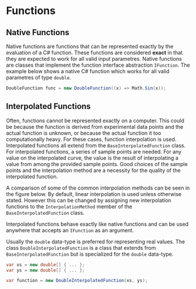 # Functions

## Native Functions
Native functions are functions that can be represented exactly by the evaluation of a C# function. These functions are considered **exact** in that they are expected to work for all valid input parametres. Native functions are classes that implement the function interface abstraction `IFunction`. The example below shows a native C# function which works for all valid parametres of type `double`.

```cs
DoubleFunction func = new DoubleFunction((x) => Math.Sin(x));
```

## Interpolated Functions
Often, functions cannot be represented exactly on a computer. This could be because the function is derived from experimental data points and the actual function is unknown, or because the actual function it too computationally heavy. For these cases, function interpolation is used. Interpolated functions all extend from the `BaseInterpolatedFunction` class. For interpolated functions, a series of sample points are needed. For any value on the interpolated curve, the value is the result of interpolating a value from among the provided sample points. Good choices of the sample points and the interpolation method are a necessity for the quality of the interpolated function. 

A comparison of some of the common interpolation methods can be seen in the figure below. By default, linear interpolation is used unless otherwise stated. However this can be changed by assigning new interpolation functions to the `InterpolationMethod` member of the `BaseInterpolatedFunction` class.

<canvas id="c1"></canvas>

Interpolated functions behave exactly like native functions and can be used anywhere that accepts an `IFunction` as an argument. 

Usually the `double` data-type is preferred for representing real values. The class `DoubleInterpolatedFunction` is a class that extends from `BaseInterpolatedFunction` but is specialized for the `double` data-type.

```cs
var xs = new double[] { ... };
var ys = new double[] { ... };

var function = new DoubleInterpolatedFunction(xs, ys);
```

<script src="https://cdn.jsdelivr.net/npm/chart.js@2.9.3/dist/Chart.min.js"></script>
<script>
    (function(divId){
    var last = -1;
    var start = 0;
    var end = 1;
    var next = 2;
    var midpoint = start + (end - start) * 0.5;
    var xs = []; for (var x = 0; x <= 1; x+= 0.1) { xs.push(x); } 
    var step = xs.map((x) => (x > midpoint ? end : start));
    var linear = xs.map((x) => x * end + (1-x) * start);
    var cosine = xs.map((x) => {
        var t2 = (1 - Math.cos(x * Math.PI)) / 2;
        return start * (1 - t2) + end * t2;
    });
    var smoothstep = xs.map((t) => {
        var _01 = t * t * t * (t * (t * 6 - 15) + 10); 
        return _01 * end + (1 - _01) * start;
    });
    var cubic = xs.map((t) => {
        var t2 = t * t;
        var a0 = next - end - last + start;
        var a1 = last - start - a0;
        var a2 = end - last;
        var a3 = start;
        return(a0 * t * t2 + a1 * t2 + a2 * t + a3);
    });
    var options = {
        legend: {
            position: 'right'
        },
        scales: {
            xAxes: [{
                ticks:{
                    stepSize : 0.1,
                },
                display: false
            }]
        }
    };
    var data = {
        labels: xs,
        datasets: [
            {
                type: 'line',
                label: 'step',
                data: step,
                fill: false,
                borderColor: 'rgba(255, 255, 0, 1)',
                lineTension: 0
            },
            {
                type: 'line',
                label: 'linear',
                data: linear,
                fill: false,
                borderColor: 'rgba(41, 128, 185, 1)'
            },
            {
                type: 'line',
                label: 'cosine',
                data: cosine,
                fill: false,
                borderColor: 'rgba(245, 66, 66, 1)'
            },
            {
                type: 'line',
                label: 'smoothstep',
                data: smoothstep,
                fill: false,
                borderColor: 'rgba(21, 140, 6, 1)'
            },
            {
                type: 'line',
                label: 'cubic',
                data: cubic,
                fill: false,
                borderColor: 'rgba(162, 0, 255, 1)'
            }
        ]
    };
    var div = document.getElementById(divId);
    if (!div)
        return;  
    var ctx = div.getContext("2d");
    var chart = new Chart(ctx, {
        type: 'bar',
        data: data,
        options: options
    });
})("c1");
</script>